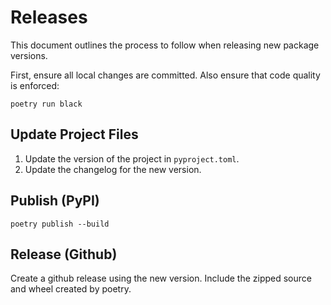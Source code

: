 # Releases 

This document outlines the process to follow when releasing new package versions. 

First, ensure all local changes are committed. Also ensure that code quality is enforced: 
```shell
poetry run black 
```

## Update Project Files 

1. Update the version of the project in `pyproject.toml`.  
2. Update the changelog for the new version.  

## Publish (PyPI)

```shell 
poetry publish --build
```

## Release (Github)

Create a github release using the new version. Include the zipped source and wheel created by poetry. 
